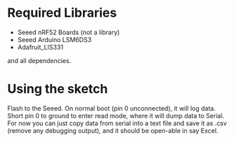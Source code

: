 # Required Libraries

- Seeed nRF52 Boards (not a library)
- Seeed Arduino LSM6DS3
- Adafruit_LIS331

and all dependencies.

# Using the sketch

Flash to the Seeed. On normal boot (pin 0 unconnected), it will log data. Short pin 0 to ground to enter read mode, where it will dump data to Serial. For now you can just copy data from serial into a text file and save it as .csv (remove any debugging output), and it should be open-able in say Excel. 
